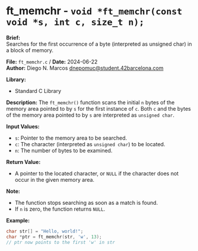 # ft_memchr - `void *ft_memchr(const void *s, int c, size_t n);`

**Brief:**  
Searches for the first occurrence of a byte (interpreted as unsigned char) in a block of memory.

**File:** `ft_memchr.c` / **Date:** 2024-06-22  
**Author:** Diego N. Marcos <dnepomuc@student.42barcelona.com>

**Library:**  
* Standard C Library

**Description:**
The `ft_memchr()` function scans the initial `n` bytes of the memory area pointed to by `s` for the first instance of `c`. Both `c` and the bytes of the memory area pointed to by `s` are interpreted as `unsigned char`.

**Input Values:**
* `s`: Pointer to the memory area to be searched.
* `c`: The character (interpreted as `unsigned char`) to be located.
* `n`: The number of bytes to be examined.

**Return Value:**
* A pointer to the located character, or `NULL` if the character does not occur in the given memory area.

**Note:**
- The function stops searching as soon as a match is found.
- If `n` is zero, the function returns `NULL`.

**Example:**
```c
char str[] = "Hello, world!";
char *ptr = ft_memchr(str, 'w', 13); 
// ptr now points to the first 'w' in str
